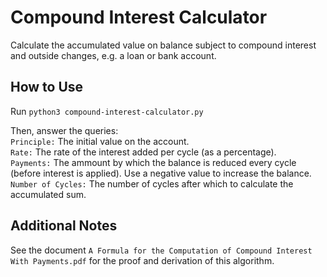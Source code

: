 # Compound Interest Calculator

Calculate the accumulated value on balance subject to compound interest and outside changes, e.g. a loan or bank account.

## How to Use
Run `python3 compound-interest-calculator.py`

Then, answer the queries:<br/>
`Principle:` The initial value on the account.<br/>
`Rate:` The rate of the interest added per cycle (as a percentage).<br/>
`Payments:` The ammount by which the balance is reduced every cycle (before interest is applied).  Use a negative value to increase the balance.<br/>
`Number of Cycles:` The number of cycles after which to calculate the accumulated sum.

## Additional Notes
See the document `A Formula for the Computation of Compound Interest With Payments.pdf` for the proof and derivation of this algorithm.
